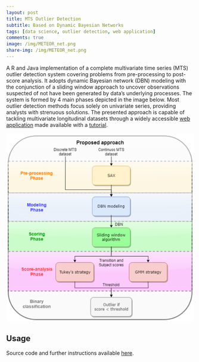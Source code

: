 ```yaml
---
layout: post
title: MTS Outlier Detection
subtitle: Based on Dynamic Bayesian Networks
tags: [data science, outlier detection, web application]
comments: true
image: /img/METEOR_net.png
share-img: /img/METEOR_net.png
---
```


A R and Java implementation of a complete multivariate time series (MTS) outlier detection system covering problems from pre-processing to post-score analysis. It adopts dynamic Bayesian network (DBN) modeling with the conjunction of a sliding window approach to uncover observations suspected of not have been generated by data’s underlying processes. The system is formed by 4 main phases depicted in the image below. Most outlier detection methods focus solely on univariate series, providing analysts with strenuous solutions. The presented approach is capable of tackling multivariate longitudinal datasets through a widely accessible [web application](https://jorgeserras.shinyapps.io/outlierdetection/) made available with a [tutorial](https://youtu.be/gqdlNgb6E4g).

<center><img src="/img/phases.png"></center>

## Usage

Source code and further instructions available [here](https://jorgeserras.com/MTS_OutlierDetection/).


